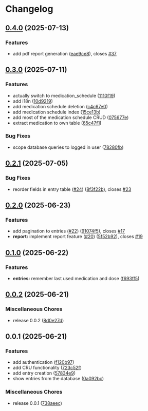 # Changelog

## [0.4.0](https://github.com/rickenharp/adh_diary/compare/v0.3.0...v0.4.0) (2025-07-13)


### Features

* add pdf report generation ([eae9ce8](https://github.com/rickenharp/adh_diary/commit/eae9ce807973c9b3455aaa110868a054051f56c1)), closes [#37](https://github.com/rickenharp/adh_diary/issues/37)

## [0.3.0](https://github.com/rickenharp/adh_diary/compare/v0.2.1...v0.3.0) (2025-07-11)


### Features

* actually switch to medication_schedule ([1110f19](https://github.com/rickenharp/adh_diary/commit/1110f19288152c982957b3897ef8e839956c15c5))
* add i18n ([10d9219](https://github.com/rickenharp/adh_diary/commit/10d9219a41649642fb89d807d12c0ac8a789af1d))
* add medication schedule deletion ([c4c67e0](https://github.com/rickenharp/adh_diary/commit/c4c67e026aff9cf0a8e99ea45a431bf8509ef50e))
* add medication schedule index ([15ce13b](https://github.com/rickenharp/adh_diary/commit/15ce13b624deadc04b746e15812d072275e1ee9d))
* add most of the medication schedule CRUD ([075677e](https://github.com/rickenharp/adh_diary/commit/075677eef05e299a974a36cf086b44a1a3916882))
* extract medication to own table ([65c47f1](https://github.com/rickenharp/adh_diary/commit/65c47f184f18799bb68ad86c0650c8d78d7bde07))


### Bug Fixes

* scope database queries to logged in user ([78280fb](https://github.com/rickenharp/adh_diary/commit/78280fbe3f18ef7a05019027de0d5cebf143bc40))

## [0.2.1](https://github.com/rickenharp/adh_diary/compare/v0.2.0...v0.2.1) (2025-07-05)


### Bug Fixes

* reorder fields in entry table ([#24](https://github.com/rickenharp/adh_diary/issues/24)) ([8f3f22b](https://github.com/rickenharp/adh_diary/commit/8f3f22bc1a95c16c0df299fd1b72208b20ae1804)), closes [#23](https://github.com/rickenharp/adh_diary/issues/23)

## [0.2.0](https://github.com/rickenharp/adh_diary/compare/v0.1.0...v0.2.0) (2025-06-23)


### Features

* add pagination to entries ([#22](https://github.com/rickenharp/adh_diary/issues/22)) ([91074f5](https://github.com/rickenharp/adh_diary/commit/91074f502287d95f478d28b637128ef7f0efd3de)), closes [#17](https://github.com/rickenharp/adh_diary/issues/17)
* **report:** implement report feature ([#20](https://github.com/rickenharp/adh_diary/issues/20)) ([5f52b92](https://github.com/rickenharp/adh_diary/commit/5f52b924b83a329069996349706405130e40db14)), closes [#19](https://github.com/rickenharp/adh_diary/issues/19)

## [0.1.0](https://github.com/rickenharp/adh_diary/compare/v0.0.2...v0.1.0) (2025-06-22)


### Features

* **entries:** remember last used medication and dose ([f693ff5](https://github.com/rickenharp/adh_diary/commit/f693ff53dc3de299dfaa3ee9e81c8add1c2a9705))

## [0.0.2](https://github.com/rickenharp/adh_diary/compare/v0.0.1...v0.0.2) (2025-06-21)


### Miscellaneous Chores

* release 0.0.2 ([8d0e27d](https://github.com/rickenharp/adh_diary/commit/8d0e27da52846b3bf5a7abc0b12a4c79e066861b))

## 0.0.1 (2025-06-21)


### Features

* add authentication ([f120b97](https://github.com/rickenharp/adh_diary/commit/f120b975c9d22fbeb88824978bf298c95e854058))
* add CRU functionality ([723c52f](https://github.com/rickenharp/adh_diary/commit/723c52fd14a8bc6d938a5252ba0f38b0b35a1309))
* add entry creation ([57834e9](https://github.com/rickenharp/adh_diary/commit/57834e99a5c42a2c7aa19b37a973aa99aed00524))
* show entries from the database ([0a092bc](https://github.com/rickenharp/adh_diary/commit/0a092bc8368e9859f811c7463724a9069b6e5ca4))


### Miscellaneous Chores

* release 0.0.1 ([738aeec](https://github.com/rickenharp/adh_diary/commit/738aeec6c3f7274d47ed9ff91ab343c6df5e0bc1))
